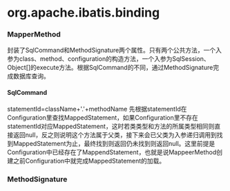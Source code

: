 # org.apache.ibatis.binding

### MapperMethod
封装了SqlCommand和MethodSignature两个属性。只有两个公共方法，一个入参为class、method、configuration的构造方法，一个入参为SqlSession、Object[]的execute方法。根据SqlCommand的不同，通过MethodSignature完成数据库查询。
#### SqlCommand
statementId=className+'.'+methodName
先根据statementId在Configuration里查找MappedStatement，如果Configuration里不存在statementId对应MappedStatement，这时若类类型和方法的所属类型相同则直接返回null，反之则说明这个方法属于父类，接下来会已父类为入参递归调用到找到MappedStatement为止，最终找到则返回仍未找到则返回null。这里前提是Configuration中已经存在了MappendStatement，也就是说MappeerMethod创建之前Configuration中就完成MappedStatement的加载。
### MethodSignature
    
